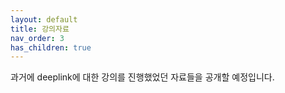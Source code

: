 ```yaml
---
layout: default
title: 강의자료
nav_order: 3
has_children: true
---
```


과거에 deeplink에 대한 강의를 진행했었던 자료들을 공개할 예정입니다.